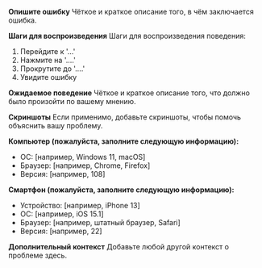 ﻿---
name: Отчёт об ошибке
about: Создайте отчёт, чтобы помочь нам стать лучше
title: ''
labels: ''
assignees: ''

---

**Опишите ошибку**
Чёткое и краткое описание того, в чём заключается ошибка.

**Шаги для воспроизведения**
Шаги для воспроизведения поведения:
1. Перейдите к '...'
2. Нажмите на '....'
3. Прокрутите до '....'
4. Увидите ошибку

**Ожидаемое поведение**
Чёткое и краткое описание того, что должно было произойти по вашему мнению.

**Скриншоты**
Если применимо, добавьте скриншоты, чтобы помочь объяснить вашу проблему.

**Компьютер (пожалуйста, заполните следующую информацию):**
- ОС: [например, Windows 11, macOS]
- Браузер: [например, Chrome, Firefox]
- Версия: [например, 108]

**Смартфон (пожалуйста, заполните следующую информацию):**
- Устройство: [например, iPhone 13]
- ОС: [например, iOS 15.1]
- Браузер: [например, штатный браузер, Safari]
- Версия: [например, 22]

**Дополнительный контекст**
Добавьте любой другой контекст о проблеме здесь.